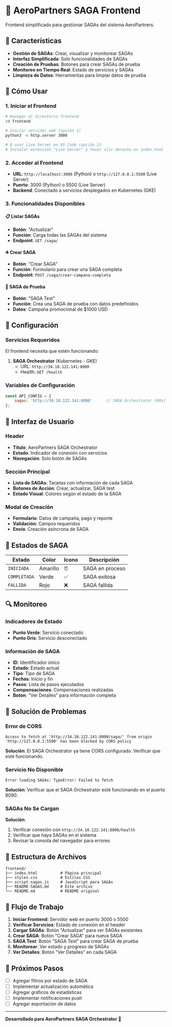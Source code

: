 # 🚀 AeroPartners SAGA Frontend

Frontend simplificado para gestionar SAGAs del sistema AeroPartners.

## 🎯 Características

- **Gestión de SAGAs**: Crear, visualizar y monitorear SAGAs
- **Interfaz Simplificada**: Solo funcionalidades de SAGAs
- **Creación de Pruebas**: Botones para crear SAGAs de prueba
- **Monitoreo en Tiempo Real**: Estado de servicios y SAGAs
- **Limpieza de Datos**: Herramientas para limpiar datos de prueba

## 🚀 Cómo Usar

### 1. Iniciar el Frontend

```bash
# Navegar al directorio frontend
cd frontend

# Iniciar servidor web (opción 1)
python3 -m http.server 3000

# O usar Live Server en VS Code (opción 2)
# Instalar extensión "Live Server" y hacer clic derecho en index.html
```

### 2. Acceder al Frontend

- **URL**: `http://localhost:3000` (Python) o `http://127.0.0.1:5500` (Live Server)
- **Puerto**: 3000 (Python) o 5500 (Live Server)
- **Backend**: Conectado a servicios desplegados en Kubernetes (GKE)

### 3. Funcionalidades Disponibles

#### 📋 Listar SAGAs
- **Botón**: "Actualizar"
- **Función**: Carga todas las SAGAs del sistema
- **Endpoint**: `GET /saga/`

#### ➕ Crear SAGA
- **Botón**: "Crear SAGA"
- **Función**: Formulario para crear una SAGA completa
- **Endpoint**: `POST /saga/crear-campana-completa`

#### 🧪 SAGA de Prueba
- **Botón**: "SAGA Test"
- **Función**: Crea una SAGA de prueba con datos predefinidos
- **Datos**: Campaña promocional de $1000 USD


## 🔧 Configuración

### Servicios Requeridos

El frontend necesita que estén funcionando:

1. **SAGA Orchestrator** (Kubernetes - GKE)
   - URL: `http://34.10.122.141:8000`
   - Health: `GET /health`

### Variables de Configuración

```javascript
const API_CONFIG = {
    sagas: 'http://34.10.122.141:8000'      // SAGA Orchestrator (K8s)
};
```

## 📱 Interfaz de Usuario

### Header
- **Título**: AeroPartners SAGA Orchestrator
- **Estado**: Indicador de conexión con servicios
- **Navegación**: Solo botón de SAGAs

### Sección Principal
- **Lista de SAGAs**: Tarjetas con información de cada SAGA
- **Botones de Acción**: Crear, actualizar, SAGA test
- **Estado Visual**: Colores según el estado de la SAGA

### Modal de Creación
- **Formulario**: Datos de campaña, pago y reporte
- **Validación**: Campos requeridos
- **Envío**: Creación asíncrona de SAGA

## 🎨 Estados de SAGA

| Estado | Color | Icono | Descripción |
|--------|-------|-------|-------------|
| `INICIADA` | Amarillo | ⏰ | SAGA en proceso |
| `COMPLETADA` | Verde | ✅ | SAGA exitosa |
| `FALLIDA` | Rojo | ❌ | SAGA fallida |

## 🔍 Monitoreo

### Indicadores de Estado
- **Punto Verde**: Servicio conectado
- **Punto Gris**: Servicio desconectado

### Información de SAGA
- **ID**: Identificador único
- **Estado**: Estado actual
- **Tipo**: Tipo de SAGA
- **Fechas**: Inicio y fin
- **Pasos**: Lista de pasos ejecutados
- **Compensaciones**: Compensaciones realizadas
- **Botón**: "Ver Detalles" para información completa

## 🚨 Solución de Problemas

### Error de CORS
```
Access to fetch at 'http://34.10.122.141:8000/saga/' from origin 'http://127.0.0.1:5500' has been blocked by CORS policy
```
**Solución**: El SAGA Orchestrator ya tiene CORS configurado. Verificar que esté funcionando.

### Servicio No Disponible
```
Error loading SAGAs: TypeError: Failed to fetch
```
**Solución**: Verificar que el SAGA Orchestrator esté funcionando en el puerto 8090.

### SAGAs No Se Cargan
**Solución**: 
1. Verificar conexión con `http://34.10.122.141:8000/health`
2. Verificar que haya SAGAs en el sistema
3. Revisar la consola del navegador para errores

## 📁 Estructura de Archivos

```
frontend/
├── index.html          # Página principal
├── styles.css          # Estilos CSS
├── script-sagas.js     # JavaScript para SAGAs
├── README-SAGAS.md     # Este archivo
└── README.md           # README original
```

## 🔄 Flujo de Trabajo

1. **Iniciar Frontend**: Servidor web en puerto 3000 o 5500
2. **Verificar Servicios**: Estado de conexión en el header
3. **Cargar SAGAs**: Botón "Actualizar" para ver SAGAs existentes
4. **Crear SAGA**: Botón "Crear SAGA" para nueva SAGA
5. **SAGA Test**: Botón "SAGA Test" para crear SAGA de prueba
6. **Monitorear**: Ver estado y progreso de SAGAs
7. **Ver Detalles**: Botón "Ver Detalles" en cada SAGA

## 🎯 Próximos Pasos

- [ ] Agregar filtros por estado de SAGA
- [ ] Implementar actualización automática
- [ ] Agregar gráficos de estadísticas
- [ ] Implementar notificaciones push
- [ ] Agregar exportación de datos

---

**Desarrollado para AeroPartners SAGA Orchestrator** 🚀
